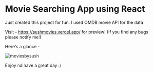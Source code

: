 # Movie Searching App using React

Just created this project for fun. I used OMDB movie API for the data

Visit - https://sushmovies.vercel.app/ for preview!
(If you find any bugs please notify me!)

Here's a glance -

![moviesbysush](https://github.com/sushantpatil03/movie-app-react/assets/120216151/27f9355e-9cbd-4d42-b18e-848fcee1160e)


Enjoy nd have a great day :)
